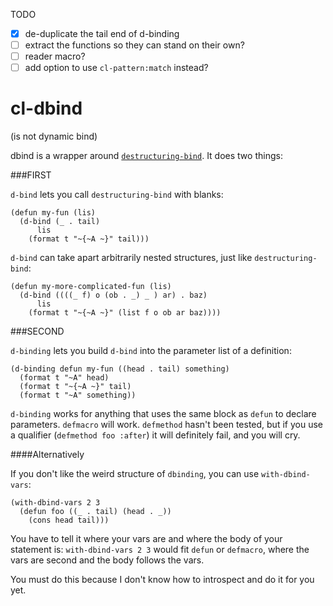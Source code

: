 TODO
- [x] de-duplicate the tail end of d-binding
- [ ] extract the functions so they can stand on their own?
- [ ] reader macro?
- [ ] add option to use `cl-pattern:match` instead?

# cl-dbind
(is not dynamic bind)

dbind is a wrapper around [`destructuring-bind`](http://www.lispworks.com/documentation/HyperSpec/Body/m_destru.htm). It does two things:

###FIRST

`d-bind` lets you call `destructuring-bind` with blanks:

```common-lisp
(defun my-fun (lis)
  (d-bind (_ . tail)
      lis
    (format t "~{~A ~}" tail)))
```
`d-bind` can take apart arbitrarily nested structures, just like `destructuring-bind`:
```common-lisp
(defun my-more-complicated-fun (lis)
  (d-bind ((((_ f) o (ob . _) _ ) ar) . baz)
      lis
    (format t "~{~A ~}" (list f o ob ar baz))))
```

###SECOND

`d-binding` lets you build `d-bind` into the parameter list of a definition:

```common-lisp
(d-binding defun my-fun ((head . tail) something)
  (format t "~A" head)
  (format t "~{~A ~}" tail)
  (format t "~A" something))
```

`d-binding` works for anything that uses the same block as `defun` to declare parameters. `defmacro` will work. `defmethod` hasn't been tested, but if you use a qualifier (`defmethod foo :after`) it will definitely fail, and you will cry.

####Alternatively

If you don't like the weird structure of `dbinding`, you can use `with-dbind-vars`:

```common-lisp
(with-dbind-vars 2 3
  (defun foo ((_ . tail) (head . _))
    (cons head tail)))
```

You have to tell it where your vars are and where the body of your statement is:
`with-dbind-vars 2 3` would fit `defun` or `defmacro`, where the vars are second and the body follows the vars.

You must do this because I don't know how to introspect and do it for you yet.
